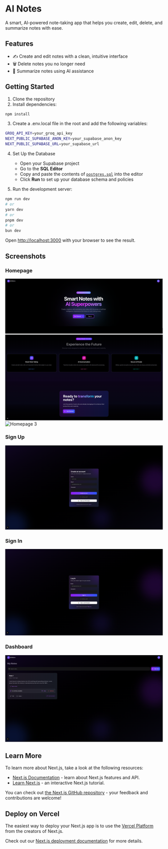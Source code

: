 # AI Notes

A smart, AI-powered note-taking app that helps you create, edit, delete, and summarize notes with ease.

## Features

- ✍️ Create and edit notes with a clean, intuitive interface
- 🗑️ Delete notes you no longer need
- 🤖 Summarize notes using AI assistance


## Getting Started

1. Clone the repository  
2. Install dependencies:

```bash
npm install
```

3. Create a .env.local file in the root and add the following variables:

```bash
GROQ_API_KEY=your_groq_api_key
NEXT_PUBLIC_SUPABASE_ANON_KEY=your_supabase_anon_key
NEXT_PUBLIC_SUPABASE_URL=your_supabase_url
```

4. Set Up the Database  
    - Open your Supabase project  
    - Go to the **SQL Editor**  
    - Copy and paste the contents of [`postgres.sql`](./postgres.sql) into the editor  
    - Click **Run** to set up your database schema and policies


5. Run the development server:

```bash
npm run dev
# or
yarn dev
# or
pnpm dev
# or
bun dev
```

Open [http://localhost:3000](http://localhost:3000) with your browser to see the result.

## Screenshots

### Homepage

![Homepage 1](public/screenshots/home1.png)
![Homepage 2](public/screenshots/home2.png)
![Homepage 3](public/screenshots/home3.png)

### Sign Up

![Sign Up](public/screenshots/signup.png)

### Sign In

![Sign In](public/screenshots/login.png)

### Dashboard

![Dashboard](public/screenshots/dashboard.png)

## Learn More

To learn more about Next.js, take a look at the following resources:

- [Next.js Documentation](https://nextjs.org/docs) - learn about Next.js features and API.
- [Learn Next.js](https://nextjs.org/learn) - an interactive Next.js tutorial.

You can check out [the Next.js GitHub repository](https://github.com/vercel/next.js) - your feedback and contributions are welcome!

## Deploy on Vercel

The easiest way to deploy your Next.js app is to use the [Vercel Platform](https://vercel.com/new?utm_medium=default-template&filter=next.js&utm_source=create-next-app&utm_campaign=create-next-app-readme) from the creators of Next.js.

Check out our [Next.js deployment documentation](https://nextjs.org/docs/app/building-your-application/deploying) for more details.